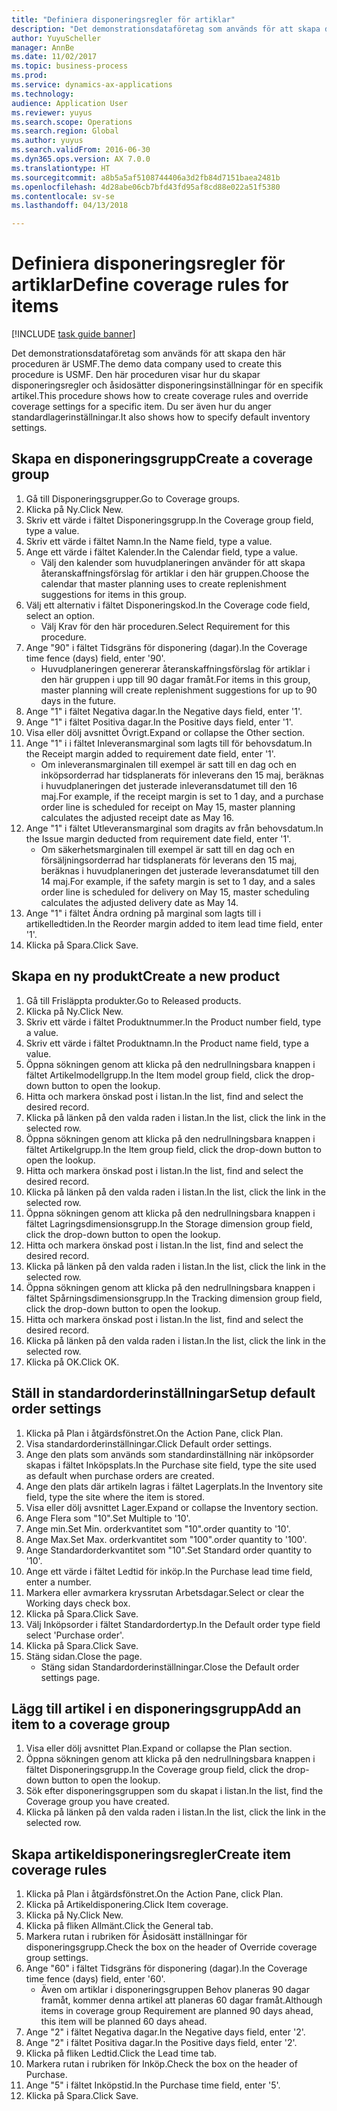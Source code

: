 ```yaml
--- 
title: "Definiera disponeringsregler för artiklar"
description: "Det demonstrationsdataföretag som används för att skapa den här proceduren är USMF."
author: YuyuScheller
manager: AnnBe
ms.date: 11/02/2017
ms.topic: business-process
ms.prod: 
ms.service: dynamics-ax-applications
ms.technology: 
audience: Application User
ms.reviewer: yuyus
ms.search.scope: Operations
ms.search.region: Global
ms.author: yuyus
ms.search.validFrom: 2016-06-30
ms.dyn365.ops.version: AX 7.0.0
ms.translationtype: HT
ms.sourcegitcommit: a8b5a5af5108744406a3d2fb84d7151baea2481b
ms.openlocfilehash: 4d28abe06cb7bfd43fd95af8cd88e022a51f5380
ms.contentlocale: sv-se
ms.lasthandoff: 04/13/2018

---
```

# <a name="define-coverage-rules-for-items"></a><span data-ttu-id="94da1-103">Definiera disponeringsregler för artiklar</span><span class="sxs-lookup"><span data-stu-id="94da1-103">Define coverage rules for items</span></span>

[!INCLUDE [task guide banner](../../includes/task-guide-banner.md)]

<span data-ttu-id="94da1-104">Det demonstrationsdataföretag som används för att skapa den här proceduren är USMF.</span><span class="sxs-lookup"><span data-stu-id="94da1-104">The demo data company used to create this procedure is USMF.</span></span> <span data-ttu-id="94da1-105">Den här proceduren visar hur du skapar disponeringsregler och åsidosätter disponeringsinställningar för en specifik artikel.</span><span class="sxs-lookup"><span data-stu-id="94da1-105">This procedure shows how to create coverage rules and override coverage settings for a specific item.</span></span> <span data-ttu-id="94da1-106">Du ser även hur du anger standardlagerinställningar.</span><span class="sxs-lookup"><span data-stu-id="94da1-106">It also shows how to specify default inventory settings.</span></span>


## <a name="create-a-coverage-group"></a><span data-ttu-id="94da1-107">Skapa en disponeringsgrupp</span><span class="sxs-lookup"><span data-stu-id="94da1-107">Create a coverage group</span></span>
1. <span data-ttu-id="94da1-108">Gå till Disponeringsgrupper.</span><span class="sxs-lookup"><span data-stu-id="94da1-108">Go to Coverage groups.</span></span>
2. <span data-ttu-id="94da1-109">Klicka på Ny.</span><span class="sxs-lookup"><span data-stu-id="94da1-109">Click New.</span></span>
3. <span data-ttu-id="94da1-110">Skriv ett värde i fältet Disponeringsgrupp.</span><span class="sxs-lookup"><span data-stu-id="94da1-110">In the Coverage group field, type a value.</span></span>
4. <span data-ttu-id="94da1-111">Skriv ett värde i fältet Namn.</span><span class="sxs-lookup"><span data-stu-id="94da1-111">In the Name field, type a value.</span></span>
5. <span data-ttu-id="94da1-112">Ange ett värde i fältet Kalender.</span><span class="sxs-lookup"><span data-stu-id="94da1-112">In the Calendar field, type a value.</span></span>
    * <span data-ttu-id="94da1-113">Välj den kalender som huvudplaneringen använder för att skapa återanskaffningsförslag för artiklar i den här gruppen.</span><span class="sxs-lookup"><span data-stu-id="94da1-113">Choose the calendar that master planning uses to create replenishment suggestions for items in this group.</span></span>  
6. <span data-ttu-id="94da1-114">Välj ett alternativ i fältet Disponeringskod.</span><span class="sxs-lookup"><span data-stu-id="94da1-114">In the Coverage code field, select an option.</span></span>
    * <span data-ttu-id="94da1-115">Välj Krav för den här proceduren.</span><span class="sxs-lookup"><span data-stu-id="94da1-115">Select Requirement for this procedure.</span></span>  
7. <span data-ttu-id="94da1-116">Ange "90" i fältet Tidsgräns för disponering (dagar).</span><span class="sxs-lookup"><span data-stu-id="94da1-116">In the Coverage time fence (days) field, enter '90'.</span></span>
    * <span data-ttu-id="94da1-117">Huvudplaneringen genererar återanskaffningsförslag för artiklar i den här gruppen i upp till 90 dagar framåt.</span><span class="sxs-lookup"><span data-stu-id="94da1-117">For items in this group, master planning will create replenishment suggestions for up to 90 days in the future.</span></span>  
8. <span data-ttu-id="94da1-118">Ange "1" i fältet Negativa dagar.</span><span class="sxs-lookup"><span data-stu-id="94da1-118">In the Negative days field, enter '1'.</span></span>
9. <span data-ttu-id="94da1-119">Ange "1" i fältet Positiva dagar.</span><span class="sxs-lookup"><span data-stu-id="94da1-119">In the Positive days field, enter '1'.</span></span>
10. <span data-ttu-id="94da1-120">Visa eller dölj avsnittet Övrigt.</span><span class="sxs-lookup"><span data-stu-id="94da1-120">Expand or collapse the Other section.</span></span>
11. <span data-ttu-id="94da1-121">Ange "1" i i fältet Inleveransmarginal som lagts till för behovsdatum.</span><span class="sxs-lookup"><span data-stu-id="94da1-121">In the Receipt margin added to requirement date field, enter '1'.</span></span>
    * <span data-ttu-id="94da1-122">Om inleveransmarginalen till exempel är satt till en dag och en inköpsorderrad har tidsplanerats för inleverans den 15 maj, beräknas i huvudplaneringen det justerade inleveransdatumet till den 16 maj.</span><span class="sxs-lookup"><span data-stu-id="94da1-122">For example, if the receipt margin is set to 1 day, and a purchase order line is scheduled for receipt on May 15, master planning calculates the adjusted receipt date as May 16.</span></span>  
12. <span data-ttu-id="94da1-123">Ange "1" i fältet Utleveransmarginal som dragits av från behovsdatum.</span><span class="sxs-lookup"><span data-stu-id="94da1-123">In the Issue margin deducted from requirement date field, enter '1'.</span></span>
    * <span data-ttu-id="94da1-124">Om säkerhetsmarginalen till exempel är satt till en dag och en försäljningsorderrad har tidsplanerats för leverans den 15 maj, beräknas i huvudplaneringen det justerade leveransdatumet till den 14 maj.</span><span class="sxs-lookup"><span data-stu-id="94da1-124">For example, if the safety margin is set to 1 day, and a sales order line is scheduled for delivery on May 15, master scheduling calculates the adjusted delivery date as May 14.</span></span>  
13. <span data-ttu-id="94da1-125">Ange "1" i fältet Ändra ordning på marginal som lagts till i artikelledtiden.</span><span class="sxs-lookup"><span data-stu-id="94da1-125">In the Reorder margin added to item lead time field, enter '1'.</span></span>
14. <span data-ttu-id="94da1-126">Klicka på Spara.</span><span class="sxs-lookup"><span data-stu-id="94da1-126">Click Save.</span></span>

## <a name="create-a-new-product"></a><span data-ttu-id="94da1-127">Skapa en ny produkt</span><span class="sxs-lookup"><span data-stu-id="94da1-127">Create a new product</span></span>
1. <span data-ttu-id="94da1-128">Gå till Frisläppta produkter.</span><span class="sxs-lookup"><span data-stu-id="94da1-128">Go to Released products.</span></span>
2. <span data-ttu-id="94da1-129">Klicka på Ny.</span><span class="sxs-lookup"><span data-stu-id="94da1-129">Click New.</span></span>
3. <span data-ttu-id="94da1-130">Skriv ett värde i fältet Produktnummer.</span><span class="sxs-lookup"><span data-stu-id="94da1-130">In the Product number field, type a value.</span></span>
4. <span data-ttu-id="94da1-131">Skriv ett värde i fältet Produktnamn.</span><span class="sxs-lookup"><span data-stu-id="94da1-131">In the Product name field, type a value.</span></span>
5. <span data-ttu-id="94da1-132">Öppna sökningen genom att klicka på den nedrullningsbara knappen i fältet Artikelmodellgrupp.</span><span class="sxs-lookup"><span data-stu-id="94da1-132">In the Item model group field, click the drop-down button to open the lookup.</span></span>
6. <span data-ttu-id="94da1-133">Hitta och markera önskad post i listan.</span><span class="sxs-lookup"><span data-stu-id="94da1-133">In the list, find and select the desired record.</span></span>
7. <span data-ttu-id="94da1-134">Klicka på länken på den valda raden i listan.</span><span class="sxs-lookup"><span data-stu-id="94da1-134">In the list, click the link in the selected row.</span></span>
8. <span data-ttu-id="94da1-135">Öppna sökningen genom att klicka på den nedrullningsbara knappen i fältet Artikelgrupp.</span><span class="sxs-lookup"><span data-stu-id="94da1-135">In the Item group field, click the drop-down button to open the lookup.</span></span>
9. <span data-ttu-id="94da1-136">Hitta och markera önskad post i listan.</span><span class="sxs-lookup"><span data-stu-id="94da1-136">In the list, find and select the desired record.</span></span>
10. <span data-ttu-id="94da1-137">Klicka på länken på den valda raden i listan.</span><span class="sxs-lookup"><span data-stu-id="94da1-137">In the list, click the link in the selected row.</span></span>
11. <span data-ttu-id="94da1-138">Öppna sökningen genom att klicka på den nedrullningsbara knappen i fältet Lagringsdimensionsgrupp.</span><span class="sxs-lookup"><span data-stu-id="94da1-138">In the Storage dimension group field, click the drop-down button to open the lookup.</span></span>
12. <span data-ttu-id="94da1-139">Hitta och markera önskad post i listan.</span><span class="sxs-lookup"><span data-stu-id="94da1-139">In the list, find and select the desired record.</span></span>
13. <span data-ttu-id="94da1-140">Klicka på länken på den valda raden i listan.</span><span class="sxs-lookup"><span data-stu-id="94da1-140">In the list, click the link in the selected row.</span></span>
14. <span data-ttu-id="94da1-141">Öppna sökningen genom att klicka på den nedrullningsbara knappen i fältet Spårningsdimensionsgrupp.</span><span class="sxs-lookup"><span data-stu-id="94da1-141">In the Tracking dimension group field, click the drop-down button to open the lookup.</span></span>
15. <span data-ttu-id="94da1-142">Hitta och markera önskad post i listan.</span><span class="sxs-lookup"><span data-stu-id="94da1-142">In the list, find and select the desired record.</span></span>
16. <span data-ttu-id="94da1-143">Klicka på länken på den valda raden i listan.</span><span class="sxs-lookup"><span data-stu-id="94da1-143">In the list, click the link in the selected row.</span></span>
17. <span data-ttu-id="94da1-144">Klicka på OK.</span><span class="sxs-lookup"><span data-stu-id="94da1-144">Click OK.</span></span>

## <a name="setup-default-order-settings"></a><span data-ttu-id="94da1-145">Ställ in standardorderinställningar</span><span class="sxs-lookup"><span data-stu-id="94da1-145">Setup default order settings</span></span>
1. <span data-ttu-id="94da1-146">Klicka på Plan i åtgärdsfönstret.</span><span class="sxs-lookup"><span data-stu-id="94da1-146">On the Action Pane, click Plan.</span></span>
2. <span data-ttu-id="94da1-147">Visa standardorderinställningar.</span><span class="sxs-lookup"><span data-stu-id="94da1-147">Click Default order settings.</span></span>
3. <span data-ttu-id="94da1-148">Ange den plats som används som standardinställning när inköpsorder skapas i fältet Inköpsplats.</span><span class="sxs-lookup"><span data-stu-id="94da1-148">In the Purchase site field, type the site used as default when purchase orders are created.</span></span>
4. <span data-ttu-id="94da1-149">Ange den plats där artikeln lagras i fältet Lagerplats.</span><span class="sxs-lookup"><span data-stu-id="94da1-149">In the Inventory site field, type the site where the item is stored.</span></span>
5. <span data-ttu-id="94da1-150">Visa eller dölj avsnittet Lager.</span><span class="sxs-lookup"><span data-stu-id="94da1-150">Expand or collapse the Inventory section.</span></span>
6. <span data-ttu-id="94da1-151">Ange Flera som "10".</span><span class="sxs-lookup"><span data-stu-id="94da1-151">Set Multiple to '10'.</span></span>
7. <span data-ttu-id="94da1-152">Ange min.</span><span class="sxs-lookup"><span data-stu-id="94da1-152">Set Min.</span></span> <span data-ttu-id="94da1-153">orderkvantitet som "10".</span><span class="sxs-lookup"><span data-stu-id="94da1-153">order quantity to '10'.</span></span>
8. <span data-ttu-id="94da1-154">Ange Max.</span><span class="sxs-lookup"><span data-stu-id="94da1-154">Set Max.</span></span> <span data-ttu-id="94da1-155">orderkvantitet som "100".</span><span class="sxs-lookup"><span data-stu-id="94da1-155">order quantity to '100'.</span></span>
9. <span data-ttu-id="94da1-156">Ange Standardorderkvantitet som "10".</span><span class="sxs-lookup"><span data-stu-id="94da1-156">Set Standard order quantity to '10'.</span></span>
10. <span data-ttu-id="94da1-157">Ange ett värde i fältet Ledtid för inköp.</span><span class="sxs-lookup"><span data-stu-id="94da1-157">In the Purchase lead time field, enter a number.</span></span>
11. <span data-ttu-id="94da1-158">Markera eller avmarkera kryssrutan Arbetsdagar.</span><span class="sxs-lookup"><span data-stu-id="94da1-158">Select or clear the Working days check box.</span></span>
12. <span data-ttu-id="94da1-159">Klicka på Spara.</span><span class="sxs-lookup"><span data-stu-id="94da1-159">Click Save.</span></span>
13. <span data-ttu-id="94da1-160">Välj Inköpsorder i fältet Standardordertyp.</span><span class="sxs-lookup"><span data-stu-id="94da1-160">In the Default order type field select 'Purchase order'.</span></span>
14. <span data-ttu-id="94da1-161">Klicka på Spara.</span><span class="sxs-lookup"><span data-stu-id="94da1-161">Click Save.</span></span>
15. <span data-ttu-id="94da1-162">Stäng sidan.</span><span class="sxs-lookup"><span data-stu-id="94da1-162">Close the page.</span></span>
    * <span data-ttu-id="94da1-163">Stäng sidan Standardorderinställningar.</span><span class="sxs-lookup"><span data-stu-id="94da1-163">Close the Default order settings page.</span></span>  

## <a name="add-an-item-to-a-coverage-group"></a><span data-ttu-id="94da1-164">Lägg till artikel i en disponeringsgrupp</span><span class="sxs-lookup"><span data-stu-id="94da1-164">Add an item to a coverage group</span></span>
1. <span data-ttu-id="94da1-165">Visa eller dölj avsnittet Plan.</span><span class="sxs-lookup"><span data-stu-id="94da1-165">Expand or collapse the Plan section.</span></span>
2. <span data-ttu-id="94da1-166">Öppna sökningen genom att klicka på den nedrullningsbara knappen i fältet Disponeringsgrupp.</span><span class="sxs-lookup"><span data-stu-id="94da1-166">In the Coverage group field, click the drop-down button to open the lookup.</span></span>
3. <span data-ttu-id="94da1-167">Sök efter disponeringsgruppen som du skapat i listan.</span><span class="sxs-lookup"><span data-stu-id="94da1-167">In the list, find the Coverage group you have created.</span></span>
4. <span data-ttu-id="94da1-168">Klicka på länken på den valda raden i listan.</span><span class="sxs-lookup"><span data-stu-id="94da1-168">In the list, click the link in the selected row.</span></span>

## <a name="create-item-coverage-rules"></a><span data-ttu-id="94da1-169">Skapa artikeldisponeringsregler</span><span class="sxs-lookup"><span data-stu-id="94da1-169">Create item coverage rules</span></span>
1. <span data-ttu-id="94da1-170">Klicka på Plan i åtgärdsfönstret.</span><span class="sxs-lookup"><span data-stu-id="94da1-170">On the Action Pane, click Plan.</span></span>
2. <span data-ttu-id="94da1-171">Klicka på Artikeldisponering.</span><span class="sxs-lookup"><span data-stu-id="94da1-171">Click Item coverage.</span></span>
3. <span data-ttu-id="94da1-172">Klicka på Ny.</span><span class="sxs-lookup"><span data-stu-id="94da1-172">Click New.</span></span>
4. <span data-ttu-id="94da1-173">Klicka på fliken Allmänt.</span><span class="sxs-lookup"><span data-stu-id="94da1-173">Click the General tab.</span></span>
5. <span data-ttu-id="94da1-174">Markera rutan i rubriken för Åsidosätt inställningar för disponeringsgrupp.</span><span class="sxs-lookup"><span data-stu-id="94da1-174">Check the box on the header of Override coverage group settings.</span></span>
6. <span data-ttu-id="94da1-175">Ange "60" i fältet Tidsgräns för disponering (dagar).</span><span class="sxs-lookup"><span data-stu-id="94da1-175">In the Coverage time fence (days) field, enter '60'.</span></span>
    * <span data-ttu-id="94da1-176">Även om artiklar i disponeringsgruppen Behov planeras 90 dagar framåt, kommer denna artikel att planeras 60 dagar framåt.</span><span class="sxs-lookup"><span data-stu-id="94da1-176">Although items in coverage group Requirement are planned 90 days ahead, this item will be planned 60 days ahead.</span></span>  
7. <span data-ttu-id="94da1-177">Ange "2" i fältet Negativa dagar.</span><span class="sxs-lookup"><span data-stu-id="94da1-177">In the Negative days field, enter '2'.</span></span>
8. <span data-ttu-id="94da1-178">Ange "2" i fältet Positiva dagar.</span><span class="sxs-lookup"><span data-stu-id="94da1-178">In the Positive days field, enter '2'.</span></span>
9. <span data-ttu-id="94da1-179">Klicka på fliken Ledtid.</span><span class="sxs-lookup"><span data-stu-id="94da1-179">Click the Lead time tab.</span></span>
10. <span data-ttu-id="94da1-180">Markera rutan i rubriken för Inköp.</span><span class="sxs-lookup"><span data-stu-id="94da1-180">Check the box on the header of Purchase.</span></span>
11. <span data-ttu-id="94da1-181">Ange "5" i fältet Inköpstid.</span><span class="sxs-lookup"><span data-stu-id="94da1-181">In the Purchase time field, enter '5'.</span></span>
12. <span data-ttu-id="94da1-182">Klicka på Spara.</span><span class="sxs-lookup"><span data-stu-id="94da1-182">Click Save.</span></span>


